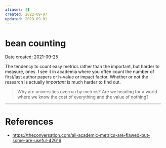 ```yaml
---
aliases: []
created: 2022-09-07
updated: 2023-09-01
---
```


# bean counting
Date created: 2021-09-25

The tendency to count easy metrics rather than the important, but harder to measure, ones. I see it in academia where you often count the number of first/last author papers or h-value or impact factor. Whether or not the research is actually *important* is much harder to find out.

> Why are universities overrun by metrics? Are we heading for a world where we know the cost of everything and the value of nothing?

---
# References
* https://theconversation.com/all-academic-metrics-are-flawed-but-some-are-useful-42616